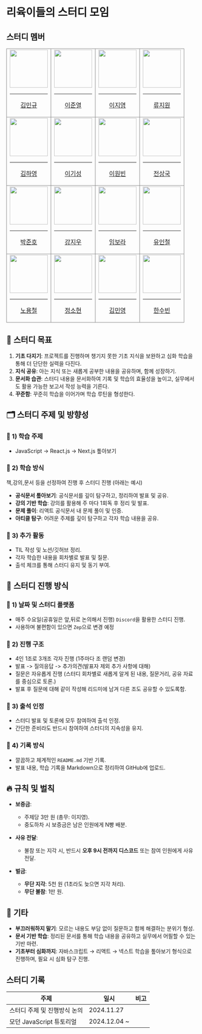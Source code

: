 # 리육이들의 스터디 모임

## 스터디 멤버

<table>
  <tbody>
    <tr>
      <td align="center" style="border:1px solid #858585">
        <a href="https://github.com/RARRIT">
          <img src="https://github.com/user-attachments/assets/45b23702-0d95-4526-92e6-e04b13734d2d" width="100px;" alt=""/>
          <hr/>
          <p>김민규</p>
        </a>
      </td>
      <td align="center" style="border:1px solid #858585">
        <a href="https://github.com/pending-done"><img src="https://github.com/user-attachments/assets/0026640c-6dad-45c2-9931-0e9832db84f5"
         width="100px;" alt=""/>
          <hr/>
          <p>이준열</p>
        </a>
      </td>
      <td align="center" style="border:1px solid #858585">
        <a href="https://github.com/wldud7788">
          <img src="https://github.com/user-attachments/assets/fc06b485-d586-44cc-8318-2fc2316390bd" width="100px;" alt=""/>
         <hr/>
          <p>이지영</p>
        </a>
      </td>
      <td align="center" style="border:1px solid #858585">
        <a href="https://github.com/dev-rjw">
          <img src="https://avatars.githubusercontent.com/u/175298571?v=4" width="100px;" alt=""/>
         <hr/>
          <p>류지원</p>
        </a>
      </td>      
    </tr>
    <tr>
      <td align="center" style="border:1px solid #858585">
        <a href="https://github.com/duddlfkd02">
          <img src="https://avatars.githubusercontent.com/u/161779920?v=4" width="100px;" alt=""/>
          <hr/>
          <p>김하영</p>
        </a>
      </td>
      <td align="center" style="border:1px solid #858585">
        <a href="https://github.com/Leekee0905"><img src="https://avatars.githubusercontent.com/u/59133563?v=4"
         width="100px;" alt=""/>
          <hr/>
          <p>이기성</p>
        </a>
      </td>
      <td align="center" style="border:1px solid #858585">
        <a href="https://github.com/ldcumg">
          <img src="https://avatars.githubusercontent.com/u/169589556?v=4" width="100px;" alt=""/>
         <hr/>
          <p>이원빈</p>
        </a>
      </td>
      <td align="center" style="border:1px solid #858585">
        <a href="https://github.com/escape-engineering">
          <img src="https://avatars.githubusercontent.com/u/117638805?v=4" width="100px;" alt=""/>
         <hr/>
          <p>전상국</p>
        </a>
      </td>      
    </tr>  
    <tr>
      <td align="center" style="border:1px solid #858585">
        <a href="https://github.com/PJH-FE">
          <img src="https://avatars.githubusercontent.com/u/68776322?v=4" width="100px;" alt=""/>
          <hr/>
          <p>박준호</p>
        </a>
      </td>
      <td align="center" style="border:1px solid #858585">
        <a href="https://github.com/wldndnwl"><img src="https://avatars.githubusercontent.com/u/175594722?v=4"
         width="100px;" alt=""/>
          <hr/>
          <p>강지우</p>
        </a>
      </td>
      <td align="center" style="border:1px solid #858585">
        <a href="https://github.com/lim-bora">
          <img src="https://avatars.githubusercontent.com/u/71415158?v=4" width="100px;" alt=""/>
         <hr/>
          <p>임보라</p>
        </a>
      </td>
      <td align="center" style="border:1px solid #858585">
        <a href="https://github.com/smu06030">
          <img src="https://avatars.githubusercontent.com/u/19604746?v=4" width="100px;" alt=""/>
         <hr/>
          <p>유인철</p>
        </a>
      </td>     
    </tr>    
    <tr>
      <td align="center" style="border:1px solid #858585">
        <a href="https://github.com/RYC0208">
          <img src="https://avatars.githubusercontent.com/u/148300294?v=4" width="100px;" alt=""/>
          <hr/>
          <p>노용철</p>
        </a>
      </td>
      <td align="center" style="border:1px solid #858585">
        <a href="https://github.com/sHyunis">
          <img src="https://avatars.githubusercontent.com/u/162306191?v=4" width="100px;" alt=""/>
         <hr/>
          <p>정소현</p>
        </a>
      </td>  
      <td align="center" style="border:1px solid #858585">
        <a href="https://github.com/nninyeong">
          <img src="https://avatars.githubusercontent.com/u/74064375?v=4" width="100px;" alt=""/>
         <hr/>
          <p>김민영</p>
        </a>
      </td>
      <td align="center" style="border:1px solid #858585">
        <a href="https://github.com/hansub1n">
          <img src="https://avatars.githubusercontent.com/u/170929649?v=4" width="100px;" alt=""/>
         <hr/>
          <p>한수빈</p>
        </a>
      </td>     
    </tr>    
  </tbody>
</table>

## 🌟 스터디 목표

1. **기초 다지기**: 프로젝트를 진행하며 챙기지 못한 기초 지식을 보완하고 심화 학습을 통해 더 단단한 실력을 다진다.
2. **지식 공유**: 아는 지식 또는 새롭게 공부한 내용을 공유하며, 함께 성장하기.
3. **문서화 습관**: 스터디 내용을 문서화하여 기록 및 학습의 효율성을 높이고, 실무에서도 활용 가능한 보고서 작성 능력을 기른다.
4. **꾸준함**: 꾸준히 학습을 이어가며 학습 루틴을 형성한다.

## 🗂 스터디 주제 및 방향성

### :pushpin: 1) 학습 주제

- JavaScript -> React.js -> Next.js 톺아보기

### :pushpin: 2) 학습 방식

책,강의,문서 등을 선정하여 진행 후 스터디 진행 (아래는 예시)

- **공식문서 톺아보기**: 공식문서를 깊이 탐구하고, 정리하여 발표 및 공유.
- **강의 기반 학습**: 강의를 활용해 주 마다 1회독 후 정리 및 발표.
- **문제 풀이**: 리액트 공식문서 내 문제 풀이 및 인증.
- **아티클 탐구**: 어려운 주제를 깊이 탐구하고 각자 학습 내용을 공유.

### :pushpin: 3) 추가 활동

- TIL 작성 및 노션/깃허브 정리.
- 각자 학습한 내용을 회차별로 발표 및 질문.
- 출석 체크를 통해 스터디 유지 및 동기 부여.

## 🔄 스터디 진행 방식

### :pushpin: 1) 날짜 및 스터디 플랫폼

- 매주 수요일(공휴일은 앞,뒤로 논의해서 진행) `Discord`을 활용한 스터디 진행.
- 사용하며 불편함이 있으면 `Zep`으로 변경 예정

### :pushpin: 2) 진행 구조

- 4인 1조로 3개조 각자 진행 (1주마다 조 랜덤 변경)
- 발표 -> 질의응답 -> 추가의견(발표자 제외 추가 사항에 대해)
- 질문은 자유롭게 진행 (스터디 회차별로 새롭게 알게 된 내용, 질문거리, 공유 자료를 중심으로 토론.)
- 발표 후 질문에 대해 같이 작성해 리드미에 남겨 다른 조도 공유할 수 있도록함.

### :pushpin: 3) 출석 인정

- 스터디 발표 및 토론에 모두 참여하여 출석 인정.
- 간단한 준비라도 반드시 참여하여 스터디의 지속성을 유지.

### :pushpin: 4) 기록 방식

- 깔끔하고 체계적인 `README.md` 기반 기록.
- 발표 내용, 학습 기록을 Markdown으로 정리하여 GitHub에 업로드.

## :fire: **규칙 및 벌칙**

- **보증금**:

  - 주제당 3만 원 (총무: 이지영).
  - 중도하차 시 보증금은 남은 인원에게 N빵 배분.

- **사유 전달**:

  - 불참 또는 지각 시, 반드시 **오후 9시 전까지 디스코드** 또는 참여 인원에게 사유 전달.

- **벌금**:
  - **무단 지각**: 5천 원 (1초라도 늦으면 지각 처리).
  - **무단 불참**: 1만 원.

## 📌 기타

- **부끄러워하지 말기**: 모르는 내용도 부담 없이 질문하고 함께 해결하는 분위기 형성.
- **문서 기반 학습**: 정리된 문서를 통해 학습 내용을 공유하고 실무에서 어필할 수 있는 기반 마련.
- **기초부터 심화까지**: 자바스크립트 → 리액트 → 넥스트 학습을 톺아보기 형식으로 진행하며, 필요 시 심화 탐구 진행.

## 스터디 기록

| 주제                         | 일시         | 비고 |
| ---------------------------- | ------------ | ---- |
| 스터디 주제 및 진행방식 논의 | 2024.11.27   |      |
| 모던 JavaScript 튜토리얼     | 2024.12.04 ~ |      |
